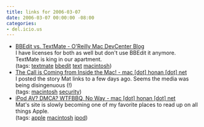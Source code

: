 ```yaml
---
title: links for 2006-03-07
date: 2006-03-07 00:00:00 -08:00
categories:
- del.icio.us
---
```


<ul class="delicious">
	<li>
		<div class="delicious-link"><a href="http://www.oreillynet.com/mac/blog/2006/03/bbedit_vs_textmate.html">BBEdit vs. TextMate - O'Reilly Mac DevCenter Blog</a></div>
		<div class="delicious-extended">I have licenses for both as well but don't use BBEdit it anymore. TextMate is king in our apartment.</div>
		<div class="delicious-tags">(tags: <a href="http://del.icio.us/torrez/textmate">textmate</a> <a href="http://del.icio.us/torrez/bbedit">bbedit</a> <a href="http://del.icio.us/torrez/text">text</a> <a href="http://del.icio.us/torrez/macintosh">macintosh</a>)</div>
	</li>
	<li>
		<div class="delicious-link"><a href="http://mac.honan.net/2006/03/call-is-coming-from-inside_114174275435419583.php">The Call is Coming from Inside the Mac! - mac [dot] honan [dot] net</a></div>
		<div class="delicious-extended">I posted the story Mat links to a few days ago. Seems the media was being disingenuous (!)</div>
		<div class="delicious-tags">(tags: <a href="http://del.icio.us/torrez/macintosh">macintosh</a> <a href="http://del.icio.us/torrez/security">security</a>)</div>
	</li>
	<li>
		<div class="delicious-link"><a href="http://mac.honan.net/2006/03/ipod-av-dmca-wtfbbq-no-way.php">iPod AV? DMCA? WTFBBQ, No Way - mac [dot] honan [dot] net</a></div>
		<div class="delicious-extended">Mat's site is slowly becoming one of my favorite places to read up on all things Apple.</div>
		<div class="delicious-tags">(tags: <a href="http://del.icio.us/torrez/apple">apple</a> <a href="http://del.icio.us/torrez/macintosh">macintosh</a> <a href="http://del.icio.us/torrez/ipod">ipod</a>)</div>
	</li>
</ul>
